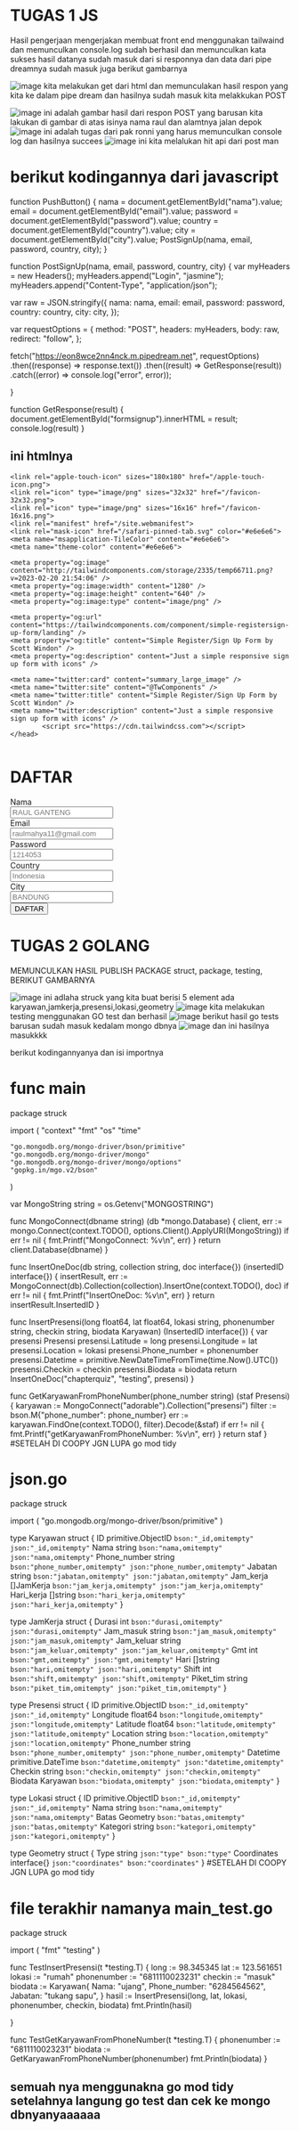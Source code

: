 # TUGAS 1 JS

Hasil pengerjaan mengerjakan membuat front end menggunakan tailwaind dan memunculkan console.log sudah berhasil dan memunculkan kata sukses
hasil datanya sudah masuk dari si responnya dan data dari pipe dreamnya sudah masuk juga
berikut gambarnya

![image](https://github.com/kerjabhakti/WS/blob/main/ChapterQUIS/1214053-_Raul_QUIZ/foto/RESPONDARIPIPEDREAM.png?raw=true)
kita melakukan get dari html dan memunculakan hasil respon yang kita ke dalam pipe dream dan hasilnya sudah masuk kita melakkukan POST

![image](https://github.com/kerjabhakti/WS/blob/main/ChapterQUIS/1214053-_Raul/foto/muncul%20respon%20pipe%20dream.png?raw=true)
ini adalah gambar hasil dari respon POST yang barusan kita lakukan di gambar di atas isinya nama raul dan alamtnya jalan depok
![image](https://github.com/kerjabhakti/WS/blob/main/ChapterQUIS/pengumpulantugas/1214053-_Raul/foto/console.log%20javascript.png?raw=true)
ini adalah tugas dari pak ronni yang harus memunculkan console log dan hasilnya succees
![image](https://github.com/kerjabhakti/WS/blob/main/ChapterQUIS/pengumpulantugas/1214053-_Raul/foto/consolelogpostsman.png?raw=true)
ini kita melalukan hit api dari post man
# berikut kodingannya dari javascript
function PushButton() {
  nama = document.getElementById("nama").value;
  email = document.getElementById("email").value;
  password = document.getElementById("password").value;
  country = document.getElementById("country").value;
  city = document.getElementById("city").value;
  PostSignUp(nama, email, password, country, city);
}

function PostSignUp(nama, email, password, country, city) {
  var myHeaders = new Headers();
  myHeaders.append("Login", "jasmine");
  myHeaders.append("Content-Type", "application/json");

  var raw = JSON.stringify({
    nama: nama,
    email: email,
    password: password,
    country: country,
    city: city, 
  });

  var requestOptions = {
    method: "POST",
    headers: myHeaders,
    body: raw,
    redirect: "follow",
  };

  fetch("https://eon8wce2nn4nck.m.pipedream.net", requestOptions)
    .then((response) => response.text())
    .then((result) => GetResponse(result))
    .catch((error) => console.log("error", error));

}

function GetResponse(result) {
  document.getElementById("formsignup").innerHTML = result;
  console.log(result)
}

## ini htmlnya
<!doctype html>
<html lang="en">
<head>
    <meta charset="utf-8">
    <meta http-equiv="X-UA-Compatible" content="IE=edge">
    <meta name="viewport" content="width=device-width, initial-scale=1">

    <link rel="apple-touch-icon" sizes="180x180" href="/apple-touch-icon.png">
    <link rel="icon" type="image/png" sizes="32x32" href="/favicon-32x32.png">
    <link rel="icon" type="image/png" sizes="16x16" href="/favicon-16x16.png">
    <link rel="manifest" href="/site.webmanifest">
    <link rel="mask-icon" href="/safari-pinned-tab.svg" color="#e6e6e6">
    <meta name="msapplication-TileColor" content="#e6e6e6">
    <meta name="theme-color" content="#e6e6e6">

    <meta property="og:image" content="http://tailwindcomponents.com/storage/2335/temp66711.png?v=2023-02-20 21:54:06" />
    <meta property="og:image:width" content="1280" />
    <meta property="og:image:height" content="640" />
    <meta property="og:image:type" content="image/png" />

    <meta property="og:url" content="https://tailwindcomponents.com/component/simple-registersign-up-form/landing" />
    <meta property="og:title" content="Simple Register/Sign Up Form by Scott Windon" />
    <meta property="og:description" content="Just a simple responsive sign up form with icons" />

    <meta name="twitter:card" content="summary_large_image" />
    <meta name="twitter:site" content="@TwComponents" />
    <meta name="twitter:title" content="Simple Register/Sign Up Form by Scott Windon" />
    <meta name="twitter:description" content="Just a simple responsive sign up form with icons" />
            <script src="https://cdn.tailwindcss.com"></script>
    </head>
<body class="bg-gray-200">
<div class="min-w-screen min-h-screen bg-gray-900 flex items-center justify-center px-5 py-5">
    <div class="bg-blue-100 text-purple-500 rounded-3xl shadow-xl w-full overflow-hidden" style="max-width:1000px">
        <div class="md:flex w-full">
            <div class="h-screen w-1/2 bg-blue-600">
                <img src="" class="h-full w-full" />
            </div>
            <div id="formsignup" class="w-full md:w-1/2 py-10 px-5 md:px-10">
                <div class="text-center mb-10">
                    <h1 class="font-bold text-3xl text-black-900">DAFTAR</h1>
                </div>
                <div>
                    <div class="flex -mx-3">
                        <div class="w-1/2 px-3 mb-5">
                            <label for="" class="text-xs font-semibold px-1">Nama</label>
                            <div class="flex">
                                <div class="w-10 z-10 pl-1 text-center pointer-events-none flex items-center justify-center"><i class="mdi mdi-account-outline text-gray-400 text-lg"></i></div>
                                <input id="nama" type="text" class="w-full -ml-10 pl-10 pr-3 py-2 rounded-lg border-2 border-gray-200 outline-none focus:border-read-500" placeholder="RAUL GANTENG">
                            </div>
                        </div>
                        <div class="w-1/2 px-3 mb-5">
                            <label for="" class="text-xs font-semibold px-1">Email</label>
                            <div class="flex">
                                <div class="w-10 z-10 pl-1 text-center pointer-events-none flex items-center justify-center"><i class="mdi mdi-account-outline text-gray-400 text-lg"></i></div>
                                <input id="email" type="email" class="w-full -ml-10 pl-10 pr-3 py-2 rounded-lg border-2 border-gray-200 outline-none focus:border-indigo-500" placeholder="raulmahya11@gmail.com">
                            </div>
                        </div>
                    </div>
                    <div class="flex -mx-3">
                        <div class="w-full px-3 mb-5">
                            <label for="" class="text-xs font-semibold px-1">Password</label>
                            <div class="flex">
                                <div class="w-10 z-10 pl-1 text-center pointer-events-none flex items-center justify-center"><i class="mdi mdi-email-outline text-gray-400 text-lg"></i></div>
                                <input id="password" type="password" class="w-full -ml-10 pl-10 pr-3 py-2 rounded-lg border-2 border-gray-200 outline-none focus:border-indigo-500" placeholder="1214053">
                            </div>
                        </div>
                    </div>
                    <div class="flex -mx-3">
                        <div class="w-full px-3 mb-12">
                            <label for="" class="text-xs font-semibold px-1">Country</label>
                            <div class="flex">
                                <div class="w-10 z-10 pl-1 text-center pointer-events-none flex items-center justify-center"><i class="mdi mdi-lock-outline text-gray-400 text-lg"></i></div>
                                <input id="country" type="country" class="w-full -ml-10 pl-10 pr-3 py-2 rounded-lg border-2 border-gray-200 outline-none focus:border-indigo-500" placeholder="Indonesia">
                            </div>
						</div>
                    </div>
							 <div class="flex -mx-3">
                        <div class="w-full px-3 mb-12">
                            <label for="" class="text-xs font-semibold px-1">City</label>
                            <div class="flex">
                                <div class="w-10 z-10 pl-1 text-center pointer-events-none flex items-center justify-center"><i class="mdi mdi-lock-outline text-gray-400 text-lg"></i></div>
                                <input id="city" type="city" class="w-full -ml-10 pl-10 pr-3 py-2 rounded-lg border-2 border-gray-200 outline-none focus:border-indigo-500" placeholder="BANDUNG">
                            </div>
                        </div>
                    </div>
                    <div class="flex -mx-3">
                        <div class="w-full px-3 mb-5">
                            <button onclick="PushButton()" id="tombol" class="block w-full max-w-xs mx-auto bg-yellow-500 hover:bg-yellow-700 focus:bg-yellow-700 text-black rounded-lg px-3 py-3 font-semibold">DAFTAR</button>
                        </div>
                    </div>
                </div>
            </div>
        </div>
    </div>
</div>
<script src="./gj.js"></script>
</body>
</html>





# TUGAS 2 GOLANG

MEMUNCULKAN HASIL PUBLISH PACKAGE struct, package, testing,
BERIKUT GAMBARNYA  

![image](https://github.com/kerjabhakti/WS/blob/main/ChapterQUIS/pengumpulantugas/1214053-_Raul/foto/struck.png?raw=true)
ini adlaha struck yang kita buat berisi 5 element ada karyawan,jamkerja,presensi,lokasi,geometry
![image](https://github.com/kerjabhakti/WS/blob/main/ChapterQUIS/pengumpulantugas/1214053-_Raul/foto/testgolang.png?raw=true)
kita melakukan testing menggunakan GO test dan berhasil
![image](https://github.com/kerjabhakti/WS/blob/main/ChapterQUIS/pengumpulantugas/1214053-_Raul/foto/hasilfolder.png?raw=true)
berikut hasil go tests barusan sudah masuk kedalam mongo dbnya
![image](https://github.com/kerjabhakti/WS/blob/main/ChapterQUIS/pengumpulantugas/1214053-_Raul/foto/hasil%20test%20masuk%20ke%20mongo.png?raw=true)
dan ini hasilnya masukkkk

berikut kodingannyanya dan isi importnya
#  func main
package struck

import (
	"context"
	"fmt"
	"os"
	"time"

	"go.mongodb.org/mongo-driver/bson/primitive"
	"go.mongodb.org/mongo-driver/mongo"
	"go.mongodb.org/mongo-driver/mongo/options"
	"gopkg.in/mgo.v2/bson"
)

var MongoString string = os.Getenv("MONGOSTRING")

func MongoConnect(dbname string) (db *mongo.Database) {
	client, err := mongo.Connect(context.TODO(), options.Client().ApplyURI(MongoString))
	if err != nil {
		fmt.Printf("MongoConnect: %v\n", err)
	}
	return client.Database(dbname)
}

func InsertOneDoc(db string, collection string, doc interface{}) (insertedID interface{}) {
	insertResult, err := MongoConnect(db).Collection(collection).InsertOne(context.TODO(), doc)
	if err != nil {
		fmt.Printf("InsertOneDoc: %v\n", err)
	}
	return insertResult.InsertedID
}

func InsertPresensi(long float64, lat float64, lokasi string, phonenumber string, checkin string, biodata Karyawan) (InsertedID interface{}) {
	var presensi Presensi
	presensi.Latitude = long
	presensi.Longitude = lat
	presensi.Location = lokasi
	presensi.Phone_number = phonenumber
	presensi.Datetime = primitive.NewDateTimeFromTime(time.Now().UTC())
	presensi.Checkin = checkin
	presensi.Biodata = biodata
	return InsertOneDoc("chapterquiz", "testing", presensi)
}

func GetKaryawanFromPhoneNumber(phone_number string) (staf Presensi) {
	karyawan := MongoConnect("adorable").Collection("presensi")
	filter := bson.M{"phone_number": phone_number}
	err := karyawan.FindOne(context.TODO(), filter).Decode(&staf)
	if err != nil {
		fmt.Printf("getKaryawanFromPhoneNumber: %v\n", err)
	}
	return staf
}
#SETELAH DI COOPY JGN LUPA go mod tidy

# json.go
package struck

import (
	"go.mongodb.org/mongo-driver/bson/primitive"
)

type Karyawan struct {
	ID           primitive.ObjectID `bson:"_id,omitempty" json:"_id,omitempty"`
	Nama         string             `bson:"nama,omitempty" json:"nama,omitempty"`
	Phone_number string             `bson:"phone_number,omitempty" json:"phone_number,omitempty"`
	Jabatan      string             `bson:"jabatan,omitempty" json:"jabatan,omitempty"`
	Jam_kerja    []JamKerja         `bson:"jam_kerja,omitempty" json:"jam_kerja,omitempty"`
	Hari_kerja   []string           `bson:"hari_kerja,omitempty" json:"hari_kerja,omitempty"`
}

type JamKerja struct {
	Durasi     int      `bson:"durasi,omitempty" json:"durasi,omitempty"`
	Jam_masuk  string   `bson:"jam_masuk,omitempty" json:"jam_masuk,omitempty"`
	Jam_keluar string   `bson:"jam_keluar,omitempty" json:"jam_keluar,omitempty"`
	Gmt        int      `bson:"gmt,omitempty" json:"gmt,omitempty"`
	Hari       []string `bson:"hari,omitempty" json:"hari,omitempty"`
	Shift      int      `bson:"shift,omitempty" json:"shift,omitempty"`
	Piket_tim  string   `bson:"piket_tim,omitempty" json:"piket_tim,omitempty"`
}

type Presensi struct {
	ID           primitive.ObjectID `bson:"_id,omitempty" json:"_id,omitempty"`
	Longitude    float64            `bson:"longitude,omitempty" json:"longitude,omitempty"`
	Latitude     float64            `bson:"latitude,omitempty" json:"latitude,omitempty"`
	Location     string             `bson:"location,omitempty" json:"location,omitempty"`
	Phone_number string             `bson:"phone_number,omitempty" json:"phone_number,omitempty"`
	Datetime     primitive.DateTime `bson:"datetime,omitempty" json:"datetime,omitempty"`
	Checkin      string             `bson:"checkin,omitempty" json:"checkin,omitempty"`
	Biodata      Karyawan           `bson:"biodata,omitempty" json:"biodata,omitempty"`
}

type Lokasi struct {
	ID       primitive.ObjectID `bson:"_id,omitempty" json:"_id,omitempty"`
	Nama     string             `bson:"nama,omitempty" json:"nama,omitempty"`
	Batas    Geometry           `bson:"batas,omitempty" json:"batas,omitempty"`
	Kategori string             `bson:"kategori,omitempty" json:"kategori,omitempty"`
}

type Geometry struct {
	Type        string      `json:"type" bson:"type"`
	Coordinates interface{} `json:"coordinates" bson:"coordinates"`
}
#SETELAH DI COOPY JGN LUPA go mod tidy


# file terakhir namanya main_test.go

package struck

import (
	"fmt"
	"testing"
)

func TestInsertPresensi(t *testing.T) {
	long := 98.345345
	lat := 123.561651
	lokasi := "rumah"
	phonenumber := "6811110023231"
	checkin := "masuk"
	biodata := Karyawan{
		Nama:         "ujang",
		Phone_number: "6284564562",
		Jabatan:      "tukang sapu",
	}
	hasil := InsertPresensi(long, lat, lokasi, phonenumber, checkin, biodata)
	fmt.Println(hasil)

}

func TestGetKaryawanFromPhoneNumber(t *testing.T) {
	phonenumber := "6811110023231"
	biodata := GetKaryawanFromPhoneNumber(phonenumber)
	fmt.Println(biodata)
}
## semuah nya menggunakna go mod tidy setelahnya langung go test dan cek ke mongo dbnyanyaaaaaa
